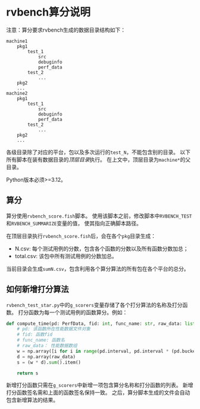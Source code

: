 # rvbench算分说明

注意：算分要求rvbench生成的数据目录结构如下：

```
machine1
    pkg1
        test_1
            src
            debuginfo
            perf_data
        test_2
            ...
    pkg2
    ...
machine2
    pkg1
        test_1
            src
            debuginfo
            perf_data
        test_2
            ...
    pkg2
    ...
```

各级目录除了对应的平台，包以及多次运行的`test_N`，不能包含别的目录。
以下所有脚本在装有数据目录的*顶层目录*执行。
在上文中，顶层目录为`machine*`的父目录。

Python版本必须>=3.12。

## 算分

算分使用`rvbench_score.fish`脚本。
使用该脚本之前，修改脚本中`RVBENCH_TEST`和`RVBENCH_SUMMARIZE`变量的值，
使其指向正确脚本路径。

在顶层目录执行`rvbench_score.fish`后，会在各个`pkg`目录生成：

- N.csv: 每个测试用例的分数，包含各个函数的分数以及所有函数分数加总；
- total.csv: 该包中所有测试用例的分数加总。

当前目录会生成`sumN.csv`，包含利用各个算分算法的所有包在各个平台的总分。


## 如何新增打分算法

`rvbench_test_star.py`中的`g_scorers`变量存储了各个打分算法的名称及打分函数。
打分函数为每一个测试用例的函数算分。例如：

```py
def compute_time(pd: PerfData, fid: int, func_name: str, raw_data: list[int]):
    # pd: 该函数所在性能数据文件对象
    # fid: 函数fid
    # func_name: 函数名
    # raw_data： 性能数据数组
    w = np.array([i for i in range(pd.interval, pd.interval * (pd.buckets + 1), pd.interval)])
    d = np.array(raw_data)
    s = (w * d).sum().item()

    return s
```

新增打分函数只需在`g_scorers`中新增一项包含算分名称和打分函数的列表。
新增打分函数签名需和上面的函数签名保持一致。
之后，算分脚本生成的文件会自动包含新增算法的结果。
